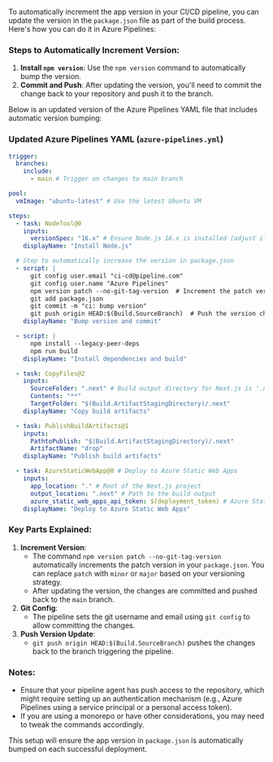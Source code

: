 To automatically increment the app version in your CI/CD pipeline, you can update the version in the `package.json` file as part of the build process. Here's how you can do it in Azure Pipelines:

### Steps to Automatically Increment Version:

1. **Install `npm version`**: Use the `npm version` command to automatically bump the version.
2. **Commit and Push**: After updating the version, you'll need to commit the change back to your repository and push it to the branch.

Below is an updated version of the Azure Pipelines YAML file that includes automatic version bumping:

### Updated Azure Pipelines YAML (`azure-pipelines.yml`)

```yaml
trigger:
  branches:
    include:
      - main # Trigger on changes to main branch

pool:
  vmImage: "ubuntu-latest" # Use the latest Ubuntu VM

steps:
  - task: NodeTool@0
    inputs:
      versionSpec: "16.x" # Ensure Node.js 16.x is installed (adjust if needed)
    displayName: "Install Node.js"

  # Step to automatically increase the version in package.json
  - script: |
      git config user.email "ci-cd@pipeline.com"
      git config user.name "Azure Pipelines"
      npm version patch --no-git-tag-version  # Increment the patch version (or use 'minor', 'major')
      git add package.json
      git commit -m "ci: bump version"
      git push origin HEAD:$(Build.SourceBranch)  # Push the version change
    displayName: "Bump version and commit"

  - script: |
      npm install --legacy-peer-deps
      npm run build
    displayName: "Install dependencies and build"

  - task: CopyFiles@2
    inputs:
      SourceFolder: ".next" # Build output directory for Next.js is '.next'
      Contents: "**"
      TargetFolder: "$(Build.ArtifactStagingDirectory)/.next"
    displayName: "Copy build artifacts"

  - task: PublishBuildArtifacts@1
    inputs:
      PathtoPublish: "$(Build.ArtifactStagingDirectory)/.next"
      ArtifactName: "drop"
    displayName: "Publish build artifacts"

  - task: AzureStaticWebApp@0 # Deploy to Azure Static Web Apps
    inputs:
      app_location: "." # Root of the Next.js project
      output_location: ".next" # Path to the build output
      azure_static_web_apps_api_token: $(deployment_token) # Azure Static Web Apps deployment token
    displayName: "Deploy to Azure Static Web Apps"
```

### Key Parts Explained:

1. **Increment Version**:
   - The command `npm version patch --no-git-tag-version` automatically increments the patch version in your `package.json`. You can replace `patch` with `minor` or `major` based on your versioning strategy.
   - After updating the version, the changes are committed and pushed back to the `main` branch.
2. **Git Config**:
   - The pipeline sets the git username and email using `git config` to allow committing the changes.
3. **Push Version Update**:
   - `git push origin HEAD:$(Build.SourceBranch)` pushes the changes back to the branch triggering the pipeline.

### Notes:

- Ensure that your pipeline agent has push access to the repository, which might require setting up an authentication mechanism (e.g., Azure Pipelines using a service principal or a personal access token).
- If you are using a monorepo or have other considerations, you may need to tweak the commands accordingly.

This setup will ensure the app version in `package.json` is automatically bumped on each successful deployment.
